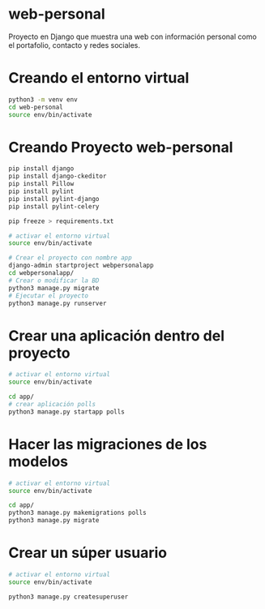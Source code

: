 # web-personal
Proyecto en Django que muestra una web con información personal como el portafolio, contacto y redes sociales.

# Creando el entorno virtual
```sh
python3 -m venv env
cd web-personal
source env/bin/activate
```

# Creando Proyecto web-personal
```sh
pip install django
pip install django-ckeditor
pip install Pillow
pip install pylint
pip install pylint-django
pip install pylint-celery

pip freeze > requirements.txt
```

```sh
# activar el entorno virtual 
source env/bin/activate

# Crear el proyecto con nombre app
django-admin startproject webpersonalapp
cd webpersonalapp/
# Crear o modificar la BD
python3 manage.py migrate
# Ejecutar el proyecto
python3 manage.py runserver
```

# Crear una aplicación dentro del proyecto
```sh
# activar el entorno virtual 
source env/bin/activate

cd app/
# crear aplicación polls
python3 manage.py startapp polls
```

# Hacer las migraciones de los modelos
```sh
# activar el entorno virtual 
source env/bin/activate

cd app/
python3 manage.py makemigrations polls
python3 manage.py migrate
```

# Crear un súper usuario
```sh
# activar el entorno virtual 
source env/bin/activate

python3 manage.py createsuperuser
```
